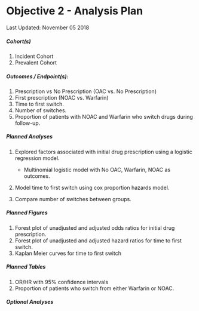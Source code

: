 Objective 2 - Analysis Plan
================
Last Updated: November 05 2018

##### Cohort(s)

1.  Incident Cohort
2.  Prevalent Cohort

##### Outcomes / Endpoint(s):

1.  Prescription vs No Prescription (OAC vs. No Prescription)
2.  First prescription (NOAC vs. Warfarin)
3.  Time to first switch.
4.  Number of switches.
5.  Proportion of patients with NOAC and Warfarin who switch drugs during follow-up.

##### Planned Analyses

1.  Explored factors associated with initial drug prescription using a logistic regression model.
    -   Multinomial logistic model with No OAC, Warfarin, NOAC as outcomes.

2.  Model time to first switch using cox proportion hazards model.
3.  Compare number of switches between groups.

##### Planned Figures

1.  Forest plot of unadjusted and adjusted odds ratios for initial drug prescription.
2.  Forest plot of unadjusted and adjusted hazard ratios for time to first switch.
3.  Kaplan Meier curves for time to first switch

##### Planned Tables

1.  OR/HR with 95% confidence intervals
2.  Proportion of patients who switch from either Warfarin or NOAC.

##### Optional Analyses
